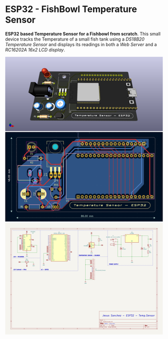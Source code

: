 # ESP32 - FishBowl Temperature Sensor

**ESP32 based Temperature Sensor for a Fishbowl from scratch**. This small device tracks the Temperature of a small fish tank using a *DS18B20 Temperature Sensor* and displays its readings in both a *Web Server* and a *RC16202A 16x2 LCD display*.

![alt text](https://github.com/JsanchezMV23/ESP32---FishBowl-Temp.-Sensor/blob/main/images/esp32_3d_3.png) ![alt text](https://github.com/JsanchezMV23/ESP32---FishBowl-Temp.-Sensor/blob/main/images/esp32_PCBnew.png) ![alt text](https://github.com/JsanchezMV23/ESP32---FishBowl-Temp.-Sensor/blob/main/images/ESP32_Schm.png) 
